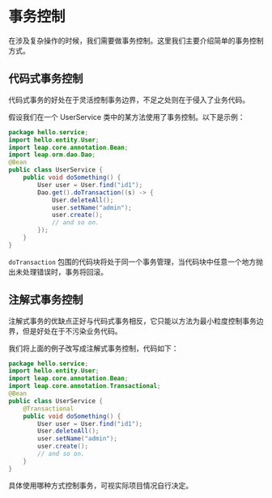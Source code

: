 # 事务控制

在涉及复杂操作的时候，我们需要做事务控制。这里我们主要介绍简单的事务控制方式。

## 代码式事务控制

代码式事务的好处在于灵活控制事务边界，不足之处则在于侵入了业务代码。

假设我们在一个 UserService 类中的某方法使用了事务控制。以下是示例：

```java
package hello.service;
import hello.entity.User;
import leap.core.annotation.Bean;
import leap.orm.dao.Dao;
@Bean
public class UserService {
    public void doSomething() {
        User user = User.find("id1");
        Dao.get().doTransaction((s) -> {
            User.deleteAll();
            user.setName("admin");
            user.create();
            // and so on.
        });
    }
}
```

`doTransaction` 包围的代码块将处于同一个事务管理，当代码块中任意一个地方抛出未处理错误时，事务将回滚。

## 注解式事务控制

注解式事务的优缺点正好与代码式事务相反，它只能以方法为最小粒度控制事务边界，但是好处在于不污染业务代码。

我们将上面的例子改写成注解式事务控制，代码如下：

```java
package hello.service;
import hello.entity.User;
import leap.core.annotation.Bean;
import leap.core.annotation.Transactional;
@Bean
public class UserService {
    @Transactional
    public void doSomething() {
        User user = User.find("id1");
        User.deleteAll();
        user.setName("admin");
        user.create();
        // and so on.
    }
}

```

具体使用哪种方式控制事务，可视实际项目情况自行决定。